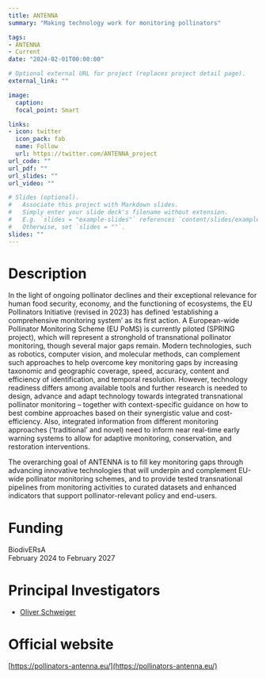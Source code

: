 ```yaml
---
title: ANTENNA
summary: "Making technology work for monitoring pollinators"

tags:
- ANTENNA
- Current
date: "2024-02-01T00:00:00"

# Optional external URL for project (replaces project detail page).
external_link: ""

image:
  caption: 
  focal_point: Smart

links:
- icon: twitter
  icon_pack: fab
  name: Follow
  url: https://twitter.com/ANTENNA_project
url_code: ""
url_pdf: ""
url_slides: ""
url_video: ""

# Slides (optional).
#   Associate this project with Markdown slides.
#   Simply enter your slide deck's filename without extension.
#   E.g. `slides = "example-slides"` references `content/slides/example-slides.md`.
#   Otherwise, set `slides = ""`.
slides: ""
---
```


# Description
In the light of ongoing pollinator declines and their exceptional relevance for human food security, economy, and the functioning of ecosystems, the EU Pollinators Initiative (revised in 2023) has defined ‘establishing a comprehensive monitoring system’ as its first action. A European-wide Pollinator Monitoring Scheme (EU PoMS) is currently piloted (SPRING project), which will represent a stronghold of transnational pollinator monitoring, though several major gaps remain. Modern technologies, such as robotics, computer vision, and molecular methods, can complement such approaches to help overcome key monitoring gaps by increasing taxonomic and geographic coverage, speed, accuracy, content and efficiency of identification, and temporal resolution. However, technology readiness differs among available tools and further research is needed to design, advance and adapt technology towards integrated transnational pollinator monitoring – together with context-specific guidance on how to best combine approaches based on their synergistic value and cost- efficiency. Also, integrated information from different monitoring approaches (‘traditional’ and novel) need to inform near real-time early warning systems to allow for adaptive monitoring, conservation, and restoration interventions.

The overarching goal of ANTENNA is to fill key monitoring gaps through advancing innovative technologies that will underpin and complement EU-wide pollinator monitoring schemes, and to provide tested transnational pipelines from monitoring activities to curated datasets and enhanced indicators that support pollinator-relevant policy and end-users.

# Funding
BiodivERsA  
February 2024 to February 2027

# Principal Investigators
- [Oliver Schweiger](https://www.ufz.de/index.php?en=38591)

# Official website
[https://pollinators-antenna.eu/](https://pollinators-antenna.eu/)
